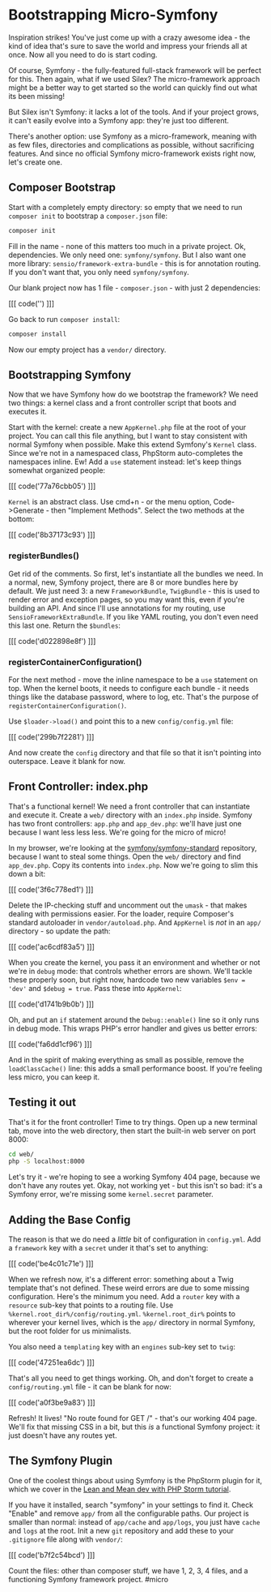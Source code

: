 # Bootstrapping Micro-Symfony

Inspiration strikes! You've just come up with a crazy awesome idea - the kind of idea
that's sure to save the world and impress your friends all at once. Now all you need
to do is start coding.

Of course, Symfony - the fully-featured full-stack framework will be perfect for this.
Then again, what if we used Silex? The micro-framework approach might be a better
way to get started so the world can quickly find out what its been missing!

But Silex isn't Symfony: it lacks a lot of the tools. And if your project grows, it 
can't easily evolve into a Symfony app: they're just too different.

There's another option: use Symfony as a micro-framework, meaning with as few files,
directories and complications as possible, without sacrificing features. And since
no official Symfony micro-framework exists right now, let's create one.

## Composer Bootstrap

Start with a completely empty directory: so empty that we need to run `composer init`
to bootstrap a `composer.json` file:

```bash
composer init
```

Fill in the name - none of this matters too much in a private project. Ok, dependencies.
We only need one: `symfony/symfony`. But I also want one more library:
`sensio/framework-extra-bundle` - this is for annotation routing. If you don't want
that, you only need `symfony/symfony`.

Our blank project now has 1 file - `composer.json` - with just 2 dependencies:

[[[ code('') ]]]

Go back to run `composer install`:

```bash
composer install
```

Now our empty project has a `vendor/` directory.

## Bootstrapping Symfony

Now that we have Symfony how do we bootstrap the framework? We need two things: a 
kernel class and a front controller script that boots and executes it.

Start with the kernel: create a new `AppKernel.php` file at the root of your project.
You can call this file anything, but I want to stay consistent with normal Symfony
when possible. Make this extend Symfony's `Kernel` class. Since we're not in a namespaced
class, PhpStorm auto-completes the namespaces inline. Ew! Add a `use` statement instead:
let's keep things somewhat organized people:

[[[ code('77a76cbb05') ]]]

`Kernel` is an abstract class. Use cmd+n - or the menu option, Code->Generate - then 
"Implement Methods". Select the two methods at the bottom:

[[[ code('8b37173c93') ]]]

### registerBundles()

Get rid of the comments. So first, let's instantiate all the bundles we need.
In a normal, new, Symfony project, there are 8 or more bundles here by default. We
just need 3: a new `FrameworkBundle`, `TwigBundle` - this is used to render error
and exception pages, so you may want this, even if you're building an API. And since
I'll use annotations for my routing, use `SensioFrameworkExtraBundle`. If you like
YAML routing, you don't even need this last one. Return the `$bundles`:

[[[ code('d022898e8f') ]]]

### registerContainerConfiguration()

For the next method - move the inline namespace to be a `use` statement on top. When
the kernel boots, it needs to configure each bundle - it needs things like the database
password, where to log, etc. That's the purpose of `registerContainerConfiguration()`.

Use `$loader->load()` and point this to a new `config/config.yml` file:

[[[ code('299b7f2281') ]]]

And now create the `config` directory and that file so that it isn't pointing into
outerspace. Leave it blank for now.

## Front Controller: index.php

That's a functional kernel! We need a front controller that can instantiate and execute
it. Create a `web/` directory with an `index.php` inside. Symfony has two front controllers:
`app.php` and `app_dev.php`: we'll have just one because I want less less less. We're going
for the micro of micro!

In my browser, we're looking at the [symfony/symfony-standard](https://github.com/symfony/symfony-standard)
repository, because I want to steal some things. Open the `web/` directory and find
`app_dev.php`. Copy its contents into `index.php`. Now we're going to slim this
down a bit:

[[[ code('3f6c778ed1') ]]]

Delete the IP-checking stuff and uncomment out the `umask` - that makes dealing
with permissions easier. For the loader, require Composer's standard autoloader
in `vendor/autoload.php`. And `AppKernel` is *not* in an `app/` directory - so update
the path:

[[[ code('ac6cdf83a5') ]]]

When you create the kernel, you pass it an environment and whether or not we're in
`debug` mode: that controls whether errors are shown. We'll tackle these properly
soon, but right now, hardcode two new variables `$env = 'dev'` and `$debug = true`.
Pass these into `AppKernel`:

[[[ code('d1741b9b0b') ]]]

Oh, and put an `if` statement around the `Debug::enable()` line so it only runs in
debug mode. This wraps PHP's error handler and gives us better errors:

[[[ code('fa6dd1cf96') ]]]

And in the spirit of making everything as small as possible, remove the `loadClassCache()`
line: this adds a small performance boost. If you're feeling less micro, you can keep it.

## Testing it out

That's it for the front controller! Time to try things. Open up a new terminal tab,
move into the web directory, then start the built-in web server on port 8000:

```bash
cd web/
php -S localhost:8000
```

Let's try it - we're hoping to see a working Symfony 404 page, because we don't have
any routes yet. Okay, not working yet - but this isn't so bad: it's a Symfony error,
we're missing some `kernel.secret` parameter.

## Adding the Base Config

The reason is that we do need a *little* bit of configuration in `config.yml`. Add
a `framework` key with a `secret` under it that's set to anything:

[[[ code('be4c01c71e') ]]]

When we refresh now, it's a different error: something about a Twig template that's
not defined. These weird errors are due to some missing configuration. Here's the
minimum you need. Add a `router` key with a `resource` sub-key that points to a routing
file. Use `%kernel.root_dir%/config/routing.yml`. `%kernel.root_dir%` points to
wherever your kernel lives, which is the `app/` directory in normal Symfony, but
the root folder for us minimalists.

You also need a `templating` key with an `engines` sub-key set to `twig`:

[[[ code('47251ea6dc') ]]]

That's all you need to get things working. Oh, and don't forget to create
a `config/routing.yml` file - it can be blank for now:

[[[ code('a0f3be9a83') ]]]

Refresh! It lives! "No route found for GET /" - that's our working 404 page. We'll fix 
that missing CSS in a bit, but this *is* a functional Symfony project: it just doesn't
have any routes yet.

## The Symfony Plugin

One of the coolest things about using Symfony is the PhpStorm plugin for it, which we
cover in the [Lean and Mean dev with PHP Storm tutorial](https://knpuniversity.com/screencast/phpstorm). 

If you have it installed, search "symfony" in your settings to find it. Check "Enable" and
remove `app/` from all the configurable paths. Our project is smaller than normal:
instead of `app/cache` and `app/logs`, you just have `cache` and `logs` at the root.
Init a new `git` repository and add these to your `.gitignore` file along with `vendor/`:

[[[ code('b7f2c54bcd') ]]]

Count the files: other than composer stuff, we have 1, 2, 3, 4 files, and a functioning
Symfony framework project. #micro
